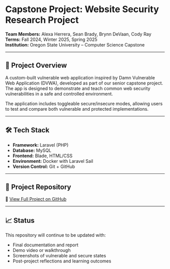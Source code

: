 # Capstone Project: Website Security Research Project

**Team Members:** Alexa Herrera, Sean Brady, Brynn DeVaan, Cody Ray  
**Terms:** Fall 2024, Winter 2025, Spring 2025  
**Institution:** Oregon State University – Computer Science Capstone

---

## 🔐 Project Overview

A custom-built vulnerable web application inspired by Damn Vulnerable Web Application (DVWA), developed as part of our senior capstone project. The app is designed to demonstrate and teach common web security vulnerabilities in a safe and controlled environment.

The application includes toggleable secure/insecure modes, allowing users to test and compare both vulnerable and protected implementations.

---

## 🛠️ Tech Stack

- **Framework:** Laravel (PHP)
- **Database:** MySQL
- **Frontend:** Blade, HTML/CSS
- **Environment:** Docker with Laravel Sail
- **Version Control:** Git + GitHub

---

## 📌 Project Repository

🔗 [View Full Project on GitHub](https://github.com/BeaverHealth-Vulnerable-Web-App/BeaverHealth-Vulnerable-Web-App)

---

## 📈 Status

This repository will continue to be updated with:
- Final documentation and report
- Demo video or walkthrough
- Screenshots of vulnerable and secure states
- Post-project reflections and learning outcomes

